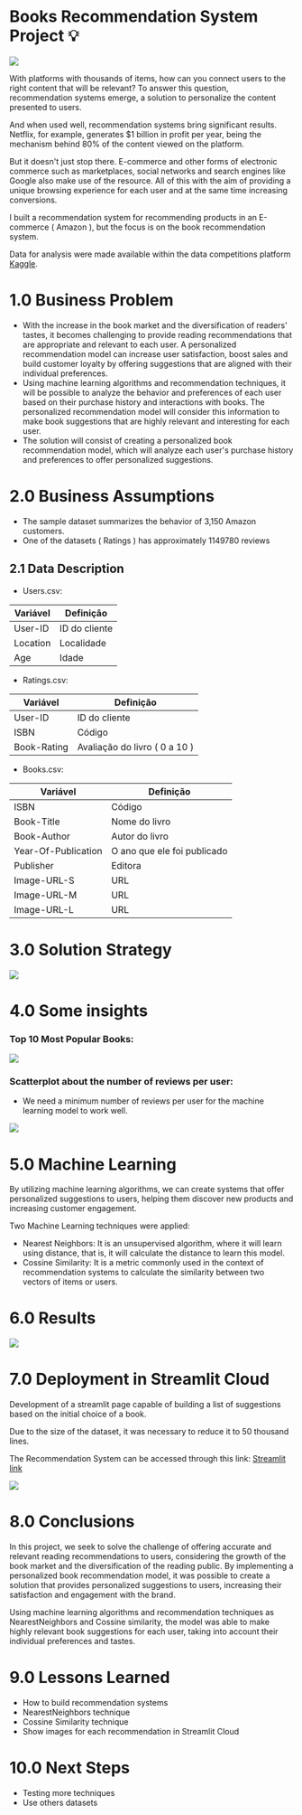 # Books Recommendation System Project 💡

![](imgs/system_img.png)

With platforms with thousands of items, how can you connect users to the right content that will be relevant? To answer this question, recommendation systems emerge, a solution to personalize the content presented to users.

And when used well, recommendation systems bring significant results. Netflix, for example, generates $1 billion in profit per year, being the mechanism behind 80% of the content viewed on the platform.

But it doesn't just stop there. E-commerce and other forms of electronic commerce such as marketplaces, social networks and search engines like Google also make use of the resource. All of this with the aim of providing a unique browsing experience for each user and at the same time increasing conversions.

I built a recommendation system for recommending products in an E-commerce ( Amazon ), but the focus is on the book recommendation system.

Data for analysis were made available within the data competitions platform [Kaggle](https://www.kaggle.com/datasets/arashnic/book-recommendation-dataset/data).

# 1.0 Business Problem

- With the increase in the book market and the diversification of readers' tastes, it becomes challenging to provide reading recommendations that are appropriate and relevant to each user. A personalized recommendation model can increase user satisfaction, boost sales and build customer loyalty by offering suggestions that are aligned with their individual preferences.
- Using machine learning algorithms and recommendation techniques, it will be possible to analyze the behavior and preferences of each user based on their purchase history and interactions with books. The personalized recommendation model will consider this information to make book suggestions that are highly relevant and interesting for each user.
- The solution will consist of creating a personalized book recommendation model, which will analyze each user's purchase history and preferences to offer personalized suggestions.

# 2.0 Business Assumptions

- The sample dataset summarizes the behavior of 3,150 Amazon customers.
- One of the datasets ( Ratings ) has approximately 1149780 reviews

## 2.1 Data Description

- Users.csv:

Variável | Definição
------------ | -------------
User-ID | ID do cliente |
Location | Localidade |
Age | Idade |

- Ratings.csv:

Variável | Definição
------------ | -------------
User-ID	 | ID do cliente |
ISBN | Código |
Book-Rating | Avaliação do livro ( 0 a 10 )|

- Books.csv:

Variável | Definição
------------ | -------------
ISBN | Código |
Book-Title | Nome do livro|
Book-Author | Autor do livro|
Year-Of-Publication | O ano que ele foi publicado|
Publisher | Editora|
Image-URL-S | URL|
Image-URL-M | URL|
Image-URL-L | URL|

# 3.0 Solution Strategy

![](imgs/mind.png)

# 4.0 Some insights

### Top 10 Most Popular Books:

![](imgs/popular_books.png)

### Scatterplot about the number of reviews per user:

- We need a minimum number of reviews per user for the machine learning model to work well.

![](imgs/scatter.png)


# 5.0 Machine Learning

By utilizing machine learning algorithms, we can create systems that offer personalized suggestions to users, helping them discover new products and increasing customer engagement.

Two Machine Learning techniques were applied:

- Nearest Neighbors: It is an unsupervised algorithm, where it will learn using distance, that is, it will calculate the distance to learn this model.
- Cossine Similarity: It is a metric commonly used in the context of recommendation systems to calculate the similarity between two vectors of items or users.

# 6.0 Results

![](imgs/recommendations.png)

# 7.0 Deployment in Streamlit Cloud

Development of a streamlit page capable of building a list of suggestions based on the initial choice of a book.

Due to the size of the dataset, it was necessary to reduce it to 50 thousand lines.

The Recommendation System can be accessed through this link: [Streamlit link](https://books-recommendation-system.streamlit.app/)

![](imgs/streamlit.png)

# 8.0 Conclusions

In this project, we seek to solve the challenge of offering accurate and relevant reading recommendations to users, considering the growth of the book market and the diversification of the reading public. By implementing a personalized book recommendation model, it was possible to create a solution that provides personalized suggestions to users, increasing their satisfaction and engagement with the brand.

Using machine learning algorithms and recommendation techniques as NearestNeighbors and Cossine similarity, the model was able to make highly relevant book suggestions for each user, taking into account their individual preferences and tastes.

# 9.0 Lessons Learned

- How to build recommendation systems
- NearestNeighbors technique
- Cossine Similarity technique
- Show images for each recommendation in Streamlit Cloud

# 10.0 Next Steps

- Testing more techniques
- Use others datasets
